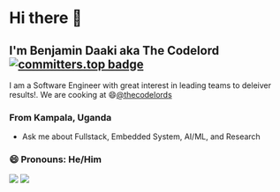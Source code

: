 # Hi there 👋
## I'm Benjamin Daaki  aka The Codelord [![committers.top badge](https://user-badge.committers.top/uganda_private/daakibenja.svg)](https://user-badge.committers.top/uganda_private/daakibenja)

I am a Software Engineer with great interest in leading teams to deleiver results!.
We are cooking at 😄[@thecodelords](https://github.com/code-lords/)

### From Kampala, Uganda

* Ask me about Fullstack, Embedded System, AI/ML, and Research

### 😄 Pronouns: He/Him
 
<div> 
  <a href = "mailto:richarddaaki4@gmail.com/"><img src="https://img.shields.io/badge/-Gmail-%23333?style=for-the-badge&logo=gmail&logoColor=white" target="_blank"></a>
  <a href="https://www.linkedin.com/in/daakibenja/" target="_blank"><img src="https://img.shields.io/badge/-LinkedIn-%230077B5?style=for-the-badge&logo=linkedin&logoColor=white" target="_blank"></a> 

</div>
